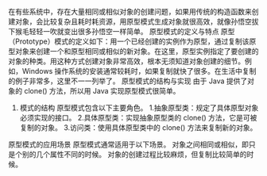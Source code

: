 在有些系统中，存在大量相同或相似对象的创建问题，如果用传统的构造函数来创建对象，会比较复杂且耗时耗资源，用原型模式生成对象就很高效，就像孙悟空拔下猴毛轻轻一吹就变出很多孙悟空一样简单。
原型模式的定义与特点
原型（Prototype）模式的定义如下：用一个已经创建的实例作为原型，通过复制该原型对象来创建一个和原型相同或相似的新对象。在这里，原型实例指定了要创建的对象的种类。用这种方式创建对象非常高效，根本无须知道对象创建的细节。例如，Windows 操作系统的安装通常较耗时，如果复制就快了很多。在生活中复制的例子非常多，这里不一一列举了。
原型模式的结构与实现
由于 Java 提供了对象的 clone() 方法，所以用 Java 实现原型模式很简单。
1. 模式的结构
原型模式包含以下主要角色。
1.抽象原型类：规定了具体原型对象必须实现的接口。
2.具体原型类：实现抽象原型类的 clone() 方法，它是可被复制的对象。
3.访问类：使用具体原型类中的 clone() 方法来复制新的对象。

原型模式的应用场景
原型模式通常适用于以下场景。
对象之间相同或相似，即只是个别的几个属性不同的时候。
对象的创建过程比较麻烦，但复制比较简单的时候。